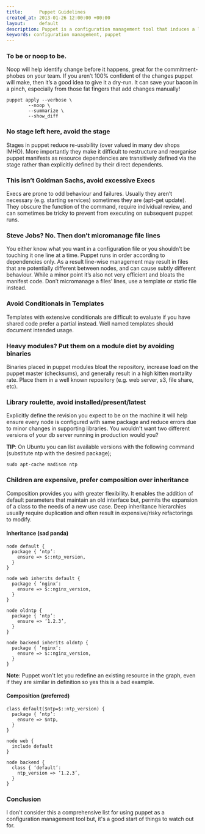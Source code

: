```yaml
---
title:      Puppet Guidelines
created_at: 2013-01-26 12:00:00 +00:00
layout:     default
description: Puppet is a configuration management tool that induces a love/hate relationship in many delivery teams. This guideline provides some practises that I've found beneficial for maintaining manifests.
keywords: configuration management, puppet
---
```


### To be or noop to be.

Noop will help identify change before it happens, great for the commitment-phobes on your team. If you aren’t 100% confident of the changes puppet will make, then it’s a good idea to give it a dry-run. It can save your bacon in a pinch, especially from those fat fingers that add changes manually!

```shell
puppet apply --verbose \
        --noop \
        --summarize \
        --show_diff
```

### No stage left here, avoid the stage

Stages in puppet reduce re-usability (over valued in many dev shops IMHO). More importantly they make it difficult to restructure and reorganise puppet manifests as resource dependencies are transitively defined via the stage rather than explicitly defined by their direct dependents.

### This isn’t Goldman Sachs, avoid excessive Execs

Execs are prone to odd behaviour and failures. Usually they aren’t necessary (e.g. starting services) sometimes they are (apt-get update). They obscure the function of the command, require individual review, and can sometimes be tricky to prevent from executing on subsequent puppet runs.

### Steve Jobs? No. Then don’t micromanage file lines

You either know what you want in a configuration file or you shouldn’t be touching it one line at a time. Puppet runs in order according to dependencies only. As a result line-wise management may result in files that are potentially different between nodes, and can cause subtly different behaviour. While a minor point it’s also not very efficient and bloats the manifest code. Don’t micromanage a files’ lines, use a template or static file instead.

### Avoid Conditionals in Templates

Templates with extensive conditionals are difficult to evaluate if you have shared code prefer a partial instead. Well named templates should document intended usage.

### Heavy modules? Put them on a module diet by avoiding binaries

Binaries placed in puppet modules bloat the repository, increase load on the puppet master (checksums), and generally result in a high kitten mortality rate. Place them in a well known repository (e.g. web server, s3, file share, etc).

### Library roulette, avoid installed/present/latest

Explicitly define the revision you expect to be on the machine it will help ensure every node is configured with same package and reduce errors due to minor changes in supporting libraries. You wouldn't want two different versions of your db server running in production would you?

**TIP**: On Ubuntu you can list available versions with the following command (substitute ntp with the desired package);

`sudo apt-cache madison ntp`

### Children are expensive, prefer composition over inheritance

Composition provides you with greater flexibility. It enables the addition of default parameters that maintain an old interface but, permits the expansion of a class to the needs of a new use case. Deep inheritance hierarchies usually require duplication and often result in expensive/risky refactorings to modify.

#### Inheritance (sad panda)

    node default {
      package { ‘ntp’: 
        ensure => $::ntp_version,
      }
    }

    node web inherits default {
      package { ‘nginx’:
        ensure => $::nginx_version,
      }
    }

    node oldntp {
      package { ‘ntp’: 
        ensure => ‘1.2.3’,
      }
    }

    node backend inherits oldntp {
      package { ‘nginx’:
        ensure => $::nginx_version,
      }
    }

**Note**: Puppet won't let you redefine an existing resource in the graph, even if they are similar in definition so yes this is a bad example.

#### Composition (preferred)

    class default($ntp=$::ntp_version) {
      package { ‘ntp’: 
        ensure => $ntp,
      }
    }

    node web {
      include default
    }

    node backend {
      class { ‘default’:
        ntp_version => ‘1.2.3’,
      }
    }

### Conclusion

I don't consider this a comprehensive list for using puppet as a configuration management tool but, it's a good start of things to watch out for.
